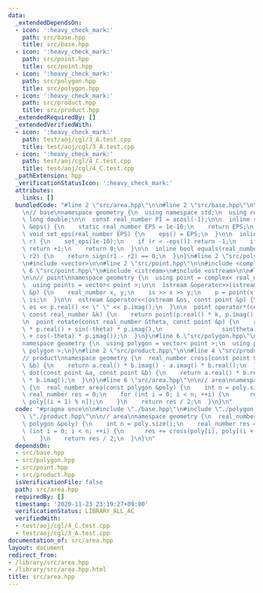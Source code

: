 ```yaml
---
data:
  _extendedDependsOn:
  - icon: ':heavy_check_mark:'
    path: src/base.hpp
    title: src/base.hpp
  - icon: ':heavy_check_mark:'
    path: src/point.hpp
    title: src/point.hpp
  - icon: ':heavy_check_mark:'
    path: src/polygon.hpp
    title: src/polygon.hpp
  - icon: ':heavy_check_mark:'
    path: src/product.hpp
    title: src/product.hpp
  _extendedRequiredBy: []
  _extendedVerifiedWith:
  - icon: ':heavy_check_mark:'
    path: test/aoj/cgl/3_A.test.cpp
    title: test/aoj/cgl/3_A.test.cpp
  - icon: ':heavy_check_mark:'
    path: test/aoj/cgl/4_C.test.cpp
    title: test/aoj/cgl/4_C.test.cpp
  _pathExtension: hpp
  _verificationStatusIcon: ':heavy_check_mark:'
  attributes:
    links: []
  bundledCode: "#line 2 \"src/area.hpp\"\n\n#line 2 \"src/base.hpp\"\n\n#include <cmath>\n\
    \n// base\nnamespace geometry {\n  using namespace std;\n  using real_number =\
    \ long double;\n\n  const real_number PI = acosl(-1);\n\n  inline static real_number\
    \ &eps() {\n    static real_number EPS = 1e-10;\n    return EPS;\n  }\n\n  static\
    \ void set_eps(real_number EPS) {\n    eps() = EPS;\n  }\n\n  inline int sign(real_number\
    \ r) {\n    set_eps(1e-10);\n    if (r < -eps()) return -1;\n    if (r > +eps())\
    \ return +1;\n    return 0;\n  }\n\n  inline bool equals(real_number r1, real_number\
    \ r2) {\n    return sign(r1 - r2) == 0;\n  }\n}\n#line 2 \"src/polygon.hpp\"\n\
    \n#include <vector>\n\n#line 2 \"src/point.hpp\"\n\n#include <complex>\n#line\
    \ 6 \"src/point.hpp\"\n#include <istream>\n#include <ostream>\n\n#line 10 \"src/point.hpp\"\
    \n\n// point\nnamespace geometry {\n  using point = complex< real_number >;\n\
    \  using points = vector< point >;\n\n  istream &operator>>(istream &is, point\
    \ &p) {\n    real_number x, y;\n    is >> x >> y;\n    p = point(x, y);\n    return\
    \ is;\n  }\n\n  ostream &operator<<(ostream &os, const point &p) {\n    return\
    \ os << p.real() << \" \" << p.imag();\n  }\n\n  point operator*(const point &p,\
    \ const real_number &k) {\n    return point(p.real() * k, p.imag() * k);\n  }\n\
    \n  point rotate(const real_number &theta, const point &p) {\n    return point(cos(theta)\
    \ * p.real() + sin(-theta) * p.imag(),\n                 sin(theta) * p.real()\
    \ + cos(-theta) * p.imag());\n  }\n}\n#line 6 \"src/polygon.hpp\"\n\n// polygon\n\
    namespace geometry {\n  using polygon = vector< point >;\n  using polygons = vector<\
    \ polygon >;\n}\n#line 2 \"src/product.hpp\"\n\n#line 4 \"src/product.hpp\"\n\n\
    // product\nnamespace geometry {\n  real_number cross(const point &a, const point\
    \ &b) {\n    return a.real() * b.imag() - a.imag() * b.real();\n  }\n\n  real_number\
    \ dot(const point &a, const point &b) {\n    return a.real() * b.real() + a.imag()\
    \ * b.imag();\n  }\n}\n#line 6 \"src/area.hpp\"\n\n// area\nnamespace geometry\
    \ {\n  real_number area(const polygon &poly) {\n    int n = poly.size();\n   \
    \ real_number res = 0;\n    for (int i = 0; i < n; ++i) {\n      res += cross(poly[i],\
    \ poly[(i + 1) % n]);\n    }\n    return res / 2;\n  }\n}\n"
  code: "#pragma once\n\n#include \"./base.hpp\"\n#include \"./polygon.hpp\"\n#include\
    \ \"./product.hpp\"\n\n// area\nnamespace geometry {\n  real_number area(const\
    \ polygon &poly) {\n    int n = poly.size();\n    real_number res = 0;\n    for\
    \ (int i = 0; i < n; ++i) {\n      res += cross(poly[i], poly[(i + 1) % n]);\n\
    \    }\n    return res / 2;\n  }\n}\n"
  dependsOn:
  - src/base.hpp
  - src/polygon.hpp
  - src/point.hpp
  - src/product.hpp
  isVerificationFile: false
  path: src/area.hpp
  requiredBy: []
  timestamp: '2020-11-23 23:19:27+09:00'
  verificationStatus: LIBRARY_ALL_AC
  verifiedWith:
  - test/aoj/cgl/4_C.test.cpp
  - test/aoj/cgl/3_A.test.cpp
documentation_of: src/area.hpp
layout: document
redirect_from:
- /library/src/area.hpp
- /library/src/area.hpp.html
title: src/area.hpp
---
```

